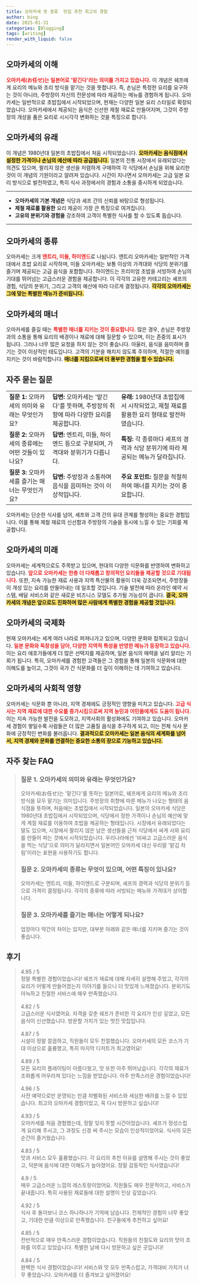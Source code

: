 ```yaml
---
title: 오마카세 뜻 종류  맛집 추천 최고의 경험
author: bing
date: 2025-01-31
categories: [Blogging]
tags: [writing]
render_with_liquid: false
---
```



<h2 id='오마카세의 이해'>오마카세의 이해</h2>

<p><b><span style="color: #ee2323;">오마카세(お任せ)는 일본어로 '맡긴다'라는 의미를 가지고 있습니다.</span></b> 이 개념은 쉐프에게 요리의 메뉴와 조리 방식을 맡기는 것을 뜻합니다. 즉, 손님은 특정한 요리를 요구하는 것이 아니라, 주방장이 자신의 전문성에 따라 제공하는 메뉴를 경험하게 됩니다. 오마카세는 일반적으로 초밥집에서 시작되었으며, 현재는 다양한 일본 요리 스타일로 확장되었습니다. 오마카세에서 제공되는 음식은 신선한 제철 재료로 만들어지며, 그것이 주방장의 개성을 품은 요리로 시시각각 변화하는 것을 특징으로 합니다.</p>

<h2 id='오마카세의 유래'>오마카세의 유래</h2>

<p>이 개념은 1980년대 일본의 초밥집에서 처음 시작되었습니다. <b><span style="background-color: #ffe066;">오마카세는 음식점에서 설정한 가격이나 손님의 예산에 따라 공급됩니다.</span></b> 일본의 전통 시장에서 유래되었다는 의견도 있으며, 팔리지 않은 생선을 저렴하게 구매하여 각 식당에서 손님을 위해 요리한 것이 이 개념의 기원이라고 알려져 있습니다. 시간이 지나면서 오마카세는 고급 일본 요리 방식으로 발전하였고, 특히 식사 과정에서의 경험과 소통을 중시하게 되었습니다.</p>

<hr />

<ul>
    <li><b>오마카세의 기본 개념은</b> 식당과 셰프 간의 신뢰를 바탕으로 형성됩니다.</li>
    <li><b>제철 재료를 활용한</b> 요리 제공이 가장 큰 특징으로 여겨집니다.</li>
    <li><b>고유의 분위기와 경험을</b> 강조하여 고객이 특별한 식사를 할 수 있도록 돕습니다.</li>
</ul>

<hr />

<h2 id='오마카세의 종류'>오마카세의 종류</h2>

<p>오마카세는 크게 <b><span style="color: #ee2323;">엔트리, 미들, 하이엔드</span></b>로 나뉩니다. 엔트리 오마카세는 일반적인 가격대에서 초밥 요리로 시작하며, 미들 오마카세는 보통 이상의 가격대와 식당의 분위기를 즐기며 제공되는 고급 음식을 포함합니다. 하이엔드는 프리미엄 초밥을 서빙하여 손님의 기대를 뛰어넘는 고급스러운 경험을 제공합니다. 이 각각의 고유한 카테고리는 셰프의 경험, 식당의 분위기, 그리고 고객의 예산에 따라 다르게 결정됩니다. <b><span style="background-color: #ffe066;">각각의 오마카세는 그에 맞는 특별한 메뉴가 준비됩니다.</span></b></p>

<h2 id='오마카세의 매너'>오마카세의 매너</h2>

<p>오마카세를 즐길 때는 <b><span style="color: #ee2323;">특별한 매너를 지키는 것이 중요합니다.</span></b> 많은 경우, 손님은 주방장과의 소통을 통해 요리의 배경이나 재료에 대해 질문할 수 있으며, 이는 존중의 표시가 됩니다. 그러나 너무 많은 요청을 하지 않는 것이 좋습니다. 아울러, 음식을 음미하며 즐기는 것이 이상적인 태도입니다. 고객의 기분을 해치지 않도록 주의하며, 적절한 예의를 지키는 것이 바람직합니다. <b><span style="background-color: #ffe066;">매너를 지킴으로써 더 풍부한 경험을 할 수 있습니다.</span></b></p>

<h2 id='자주 묻는 질문'>자주 묻는 질문</h2>

<table>
    <tr>
        <td><b>질문 1:</b> 오마카세의 의미와 유래는 무엇인가요?</td>
        <td><b>답변:</b> 오마카세는 '맡긴다'를 뜻하며, 주방장의 취향에 따라 다양한 요리를 제공합니다.</td>
        <td><b>유래:</b> 1980년대 초밥집에서 시작되었고, 제철 재료를 활용한 요리 형태로 발전하였습니다.</td>
    </tr>
    <tr>
        <td><b>질문 2:</b> 오마카세의 종류에는 어떤 것들이 있나요?</td>
        <td><b>답변:</b> 엔트리, 미들, 하이엔드 등으로 구분되며, 가격대와 분위기가 다릅니다.</td>
        <td><b>특징:</b> 각 종류마다 셰프의 경력과 식당 분위기에 따라 제공되는 메뉴가 달라집니다.</td>
    </tr>
    <tr>
        <td><b>질문 3:</b> 오마카세를 즐기는 매너는 무엇인가요?</td>
        <td><b>답변:</b> 주방장과 소통하며 음식을 음미하는 것이 이상적입니다.</td>
        <td><b>주요 포인트:</b> 질문을 적절히 하여 매너를 지키는 것이 중요합니다.</td>
    </tr>
</table>

<p>오마카세는 단순한 식사를 넘어, 셰프와 고객 간의 유대 관계를 형성하는 중요한 경험입니다. 이를 통해 제철 재료의 신선함과 주방장의 기술을 동시에 느낄 수 있는 기회를 제공합니다.</p>

<h2 id='오마카세의 미래'>오마카세의 미래</h2>

<p>오마카세는 세계적으로도 주목받고 있으며, 현대의 다양한 식문화를 반영하여 변화하고 있습니다. <b><span style="color: #ee2323;">앞으로 오마카세는 한층 더 다채롭고 창의적인 요리들을 제공할 것으로 기대됩니다.</span></b> 또한, 지속 가능한 재료 사용과 지역 특산물의 활용이 더욱 강조되면서, 주방장들이 개성 있는 요리를 만들어내는 데 일조할 것입니다. 기술 발전에 따라 온라인 예약 시스템, 배달 서비스와 같은 새로운 비즈니스 모델도 추가될 가능성이 큽니다. <b><span style="background-color: #ffe066;">결국, 오마카세의 개념은 앞으로도 진화하며 많은 사람에게 특별한 경험을 제공할 것입니다.</span></b></p>

<h2 id='오마카세의 국제화'>오마카세의 국제화</h2>

<p>현재 오마카세는 세계 여러 나라로 퍼져나가고 있으며, 다양한 문화와 접목되고 있습니다. <b><span style="color: #ee2323;">일본 문화와 독창성을 담아, 다양한 지역적 특성을 반영한 메뉴가 등장하고 있습니다.</span></b> 이는 요리 애호가들에게 더 많은 선택지를 제공하며, 일본 음식의 매력을 널리 알리는 기회가 됩니다. 특히, 오마카세를 경험한 고객들은 그 경험을 통해 일본의 식문화에 대한 이해도를 높이고, 그것이 국가 간 식문화를 더 깊이 이해하는 데 기여하고 있습니다.</p>

<h2 id='오마카세의 사회적 영향'>오마카세의 사회적 영향</h2>

<p>오마카세는 식문화 뿐 아니라, 지역 경제에도 긍정적인 영향을 미치고 있습니다. <b><span style="color: #ee2323;">고급 식사는 지역 재료에 대한 수요를 증가시킴으로써 지역 농민과 어민들에게도 도움이 됩니다.</span></b> 이는 지속 가능한 발전을 도모하고, 지역사회의 활성화에도 기여하고 있습니다. 오마카세 경험이 쌓일수록 사람들은 더 많은 고품질 음식을 추구하게 되고, 이는 전체 식사 문화에 긍정적인 변화를 불러옵니다. <b><span style="background-color: #ffe066;">결과적으로 오마카세는 일본 음식의 세계화를 넘어서, 지역 경제와 문화를 연결하는 중요한 소통의 장으로 기능하고 있습니다.</span></b></p>


<h2 id='자주_찾는_FAQ'>자주 찾는 FAQ</h2>
<div itemscope="" itemtype="https://schema.org/FAQPage"> 
<blockquote> 
<div itemscope="" itemprop="mainEntity" itemtype="https://schema.org/Question"> 
<h3 itemprop="name">질문 1. 오마카세의 의미와 유래는 무엇인가요?</h3> 
<div itemscope="" itemprop="acceptedAnswer" itemtype="https://schema.org/Answer"> 
<span itemprop="text"> 
<p>오마카세(お任せ)는 '맡긴다'를 뜻하는 일본어로, 쉐프에게 요리의 메뉴와 조리방식을 모두 맡기는 의미입니다. 주방장의 취향에 따른 메뉴가 나오는 형태의 음식점을 뜻하며, 처음에는 초밥집에서 시작되었습니다. 일본의 오마카세 식당은 1980년대 초밥집에서 시작되었으며, 식당에서 정한 가격이나 손님의 예산에 맞게 계절 재료를 이용하여 초밥을 제공하는 형태입니다. 시장에서 유래되었다는 말도 있으며, 시장에서 팔리지 않은 남은 생선들을 근처 식당에서 싸게 사와 요리를 만들어 파는 것에서 시작되었습니다. 우리나라에선 '비싸고 고급스러운 음식을 먹는 식당'으로 의미가 달라지면서 일본어인 오마카세 대신 우리말 '맡김 차림'이라는 표현을 사용하기도 합니다.</p> 
</span> 
</div> 
</div> 

<div itemscope="" itemprop="mainEntity" itemtype="https://schema.org/Question"> 
<h3 itemprop="name">질문 2. 오마카세의 종류는 무엇이 있으며, 어떤 특징이 있나요?</h3> 
<div itemscope="" itemprop="acceptedAnswer" itemtype="https://schema.org/Answer"> 
<span itemprop="text"> 
<p>오마카세는 엔트리, 미들, 하이엔드로 구분되며, 셰프의 경력과 식당의 분위기 등으로 가격이 결정됩니다. 각각의 종류에 따라 서빙되는 메뉴와 가격대가 상이합니다.</p> 
</span> 
</div> 
</div> 

<div itemscope="" itemprop="mainEntity" itemtype="https://schema.org/Question"> 
<h3 itemprop="name">질문 3. 오마카세를 즐기는 매너는 어떻게 되나요?</h3> 
<div itemscope="" itemprop="acceptedAnswer" itemtype="https://schema.org/Answer"> 
<span itemprop="text"> 
<p>업장마다 약간의 차이는 있지만, 대부분 아래와 같은 매너를 지키며 즐기는 것이 좋습니다.</p> 
</span> 
</div> 
</div> 
</blockquote> 
</div>
<h2 id='후기'>후기</h2>
<div itemscope itemtype="https://schema.org/Product">
  <blockquote>
  <div itemprop="review" itemscope itemtype="https://schema.org/Review">
      <div itemprop="reviewRating" itemscope itemtype="https://schema.org/Rating"> <span itemprop="ratingValue">4.95</span> / <span itemprop="bestRating">5</span> </div>
      <span itemprop="reviewBody">정말 특별한 경험이었습니다! 쉐프가 재료에 대해 자세히 설명해 주었고, 각각의 요리가 어떻게 만들어졌는지 이야기를 들으니 더 맛있게 느껴졌습니다. 분위기도 아늑하고 친절한 서비스에 매우 만족했습니다.</span>
  </div>
  <br>
  <div itemprop="review" itemscope itemtype="https://schema.org/Review">
      <div itemprop="reviewRating" itemscope itemtype="https://schema.org/Rating"> <span itemprop="ratingValue">4.82</span> / <span itemprop="bestRating">5</span> </div>
      <span itemprop="reviewBody">고급스러운 식사였어요. 자격을 갖춘 쉐프가 준비한 각 요리가 인상 깊었고, 모든 음식이 신선했습니다. 방문할 가치가 있는 멋진 맛집입니다.</span>
  </div>
  <br>
  <div itemprop="review" itemscope itemtype="https://schema.org/Review">
      <div itemprop="reviewRating" itemscope itemtype="https://schema.org/Rating"> <span itemprop="ratingValue">4.87</span> / <span itemprop="bestRating">5</span> </div>
      <span itemprop="reviewBody">시설이 정말 깔끔하고, 직원들이 모두 친절했습니다. 오마카세의 모든 코스가 기대 이상으로 훌륭했고, 특히 마지막 디저트가 최고였어요!</span>
  </div>
  <br>
  <div itemprop="review" itemscope itemtype="https://schema.org/Review">
      <div itemprop="reviewRating" itemscope itemtype="https://schema.org/Rating"> <span itemprop="ratingValue">4.89</span> / <span itemprop="bestRating">5</span> </div>
      <span itemprop="reviewBody">모든 요리의 플레이팅이 아름다웠고, 맛 또한 아주 뛰어났습니다. 각각의 재료가 조화롭게 어우러져 있다는 느낌을 받았습니다. 아주 만족스러운 경험이었습니다!</span>
  </div>
  <br>
  <div itemprop="review" itemscope itemtype="https://schema.org/Review">
      <div itemprop="reviewRating" itemscope itemtype="https://schema.org/Rating"> <span itemprop="ratingValue">4.96</span> / <span itemprop="bestRating">5</span> </div>
      <span itemprop="reviewBody">사전 예약으로만 운영되는 만큼 차별화된 서비스와 세심한 배려를 느낄 수 있었습니다. 최고의 오마카세 경험이었고, 꼭 다시 방문하고 싶습니다!</span>
  </div>
  <br>
  <div itemprop="review" itemscope itemtype="https://schema.org/Review">
      <div itemprop="reviewRating" itemscope itemtype="https://schema.org/Rating"> <span itemprop="ratingValue">4.93</span> / <span itemprop="bestRating">5</span> </div>
      <span itemprop="reviewBody">오마카세를 처음 경험했는데, 정말 잊지 못할 시간이었습니다. 셰프가 정성스럽게 요리해 주시고, 그 과정도 신경 써 주시는 모습이 인상적이었어요. 식사의 모든 순간이 즐거웠습니다.</span>
  </div>
  <br>
  <div itemprop="review" itemscope itemtype="https://schema.org/Review">
      <div itemprop="reviewRating" itemscope itemtype="https://schema.org/Rating"> <span itemprop="ratingValue">4.83</span> / <span itemprop="bestRating">5</span> </div>
      <span itemprop="reviewBody">맛과 서비스 모두 훌륭했습니다. 각 요리의 추천 이유를 설명해 주시는 것이 좋았고, 덕분에 음식에 대한 이해도가 높아졌어요. 정말 감동적인 식사였습니다!</span>
  </div>
  <br>
  <div itemprop="review" itemscope itemtype="https://schema.org/Review">
      <div itemprop="reviewRating" itemscope itemtype="https://schema.org/Rating"> <span itemprop="ratingValue">4.9</span> / <span itemprop="bestRating">5</span> </div>
      <span itemprop="reviewBody">매우 고급스러운 느낌의 레스토랑이었어요. 직원들도 매우 전문적이고, 서비스가 끝내줍니다. 특히 사용된 재료들에 대한 설명이 인상 깊었습니다.</span>
  </div>
  <br>
  <div itemprop="review" itemscope itemtype="https://schema.org/Review">
      <div itemprop="reviewRating" itemscope itemtype="https://schema.org/Rating"> <span itemprop="ratingValue">4.92</span> / <span itemprop="bestRating">5</span> </div>
      <span itemprop="reviewBody">식사 후 돌아보니 코스 하나하나가 기억에 남습니다. 전체적인 경험이 너무 좋았고, 기대한 만큼 이상으로 만족했습니다. 친구들에게 추천하고 싶어요!</span>
  </div>
  <br>
  <div itemprop="review" itemscope itemtype="https://schema.org/Review">
      <div itemprop="reviewRating" itemscope itemtype="https://schema.org/Rating"> <span itemprop="ratingValue">4.85</span> / <span itemprop="bestRating">5</span> </div>
      <span itemprop="reviewBody">전반적으로 매우 만족스러운 경험이었습니다. 직원들의 친절도와 요리의 맛이 조화를 이루고 있었습니다. 특별한 날에 다시 방문하고 싶은 곳입니다!</span>
  </div>
  <br>
  <div itemprop="review" itemscope itemtype="https://schema.org/Review">
      <div itemprop="reviewRating" itemscope itemtype="https://schema.org/Rating"> <span itemprop="ratingValue">4.84</span> / <span itemprop="bestRating">5</span> </div>
      <span itemprop="reviewBody">완벽한 식사 경험이었습니다! 서비스와 맛 모두 만족스럽고, 가격대비 가치가 너무 좋았습니다. 오마카세를 더 즐겨보고 싶어졌어요!</span>
  </div>
  </blockquote>
</div>
